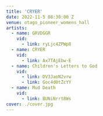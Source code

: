 ```yaml
---
title: 'CRYER'
date: 2022-11-5 08:30:00 Z
venue: otago_pioneer_womens_hall
artists:
  - name: GRVDGGR
    vid:
      - link: ryLjc4ZPWp8
  - name: CRYER
    vid:
      - link: Ax7TAjEbw-E
  - name: Children's Letters to God
    vid:
      - link: DV3JaoN2vrw
      - link: Goc4dOtZcYY
  - name: Mud Death
    vid:
      - link: BUNiNrrt8Ws
cover: ./cover.jpg
---
```

